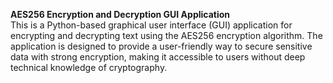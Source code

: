 **AES256 Encryption and Decryption GUI Application** <br>
This is a Python-based graphical user interface (GUI) application for encrypting and decrypting text using the AES256 encryption algorithm. The application is designed to provide a user-friendly way to secure sensitive data with strong encryption, making it accessible to users without deep technical knowledge of cryptography.
